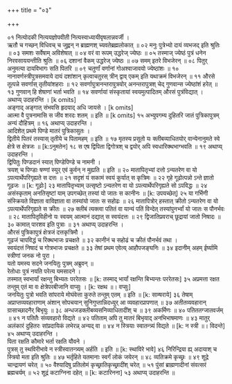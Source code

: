 +++
title = "०३"

+++

०१  नित्योदकी नित्ययज्ञोपवीती नित्यस्वाध्यायीवृषलान्नवर्जी ।  <br>ऋतौ च गच्छन् विधिवच् च जुह्वन् न ब्राह्मणश् च्यवतेब्रह्मलोकात् ॥
०२  मनुः पुत्रेभ्यो दायं व्यभजद् इति श्रुतिः ॥
०३  समशः सर्वेषाम् अविशेषात् ॥
०४  वरं वा रूपम् उद्धरेज् ज्येष्ठः ॥
०५  तस्माज् ज्येष्ठं पुत्रं धनेन निरवसाययन्तीति श्रुतिः ॥
०६  दशानां वैकम् उद्धरेज् ज्येष्ठः ॥
०७  समम् इतरे विभजेरन् ॥
०८  पितुर् अनुमत्या दायविभागः सति पितरि ॥
०९  चतुर्णां वर्णानां गोअश्वाजावयो ज्येष्ठांशः ॥
१०  नानावर्णस्त्रीपुत्रसमवाये दायं दशांशान् कृत्वाचतुरस् त्रीन् द्वाव् एकम् इति यथाक्रमं विभजेरन् ॥
११  औरसे तूत्पन्ने सवर्णास् तृतीयांशहराः ॥
१२  सवर्णापुत्रानन्तरापुत्रयोर् अनन्तरापुत्रश् चेद् गुणवान्स ज्येष्ठांशं हरेत् ॥
१३  गुणवान् हि शेषाणां भर्ता भवति ॥
१४  सवर्णायां संस्कृतायां स्वयमुत्पादितम् औरसं पुत्रंविद्यात् ।  <br>अथाप्य् उदाहरन्ति । [k omits]  <br>अङ्गाद् अङ्गात् संभवसि हृदयाद् अधि जायसे । [k omits]  <br>आत्मा वै पुत्रनामासि स जीव शरदः शतम् ॥ इति ॥ [k omits]
१५  अभ्युपगम्य दुहितरि जातं पुत्रिकापुत्रम् अन्यं दौहित्रम् ॥
१६  अथाप्य् उदाहरन्ति ।  <br>आदिशेत् प्रथमे पिण्डे मातरं पुत्रिकासुतः ।  <br>द्वितीये पितरं तस्यास् तृतीये च पितामहम् ॥ इति ॥
१७  मृतस्य प्रसूतो यः क्लीबव्याधितयोर् वान्येनानुमते स्वे क्षेत्रे स क्षेत्रजः ॥ [k:ऽनुमतेन]
१८  स एष द्विपिता द्विगोत्रश् च द्वयोर् अपि स्वधारिक्थभाग्भवति ॥
१९  अथाप्य् उदाहरन्ति ।  <br>द्विपितुः पिण्डदानं स्यात् पिण्डेपिण्डे च नामनी ।  <br>त्रयश् च पिण्डाः षण्णां स्युर् एवं कुर्वन् न मुह्यति ॥ इति ॥
२०  मातापितृभ्यां दत्तो ऽन्यतरेण वा यो ऽपत्यार्थेपरिगृह्यते स दत्तः ॥
२१  सदृशं यं सकामं स्वयं कुर्यात् स कृत्रिमः ॥
२२  गृहे गूढोत्पन्नो ऽन्ते ज्ञातो गूढजः ॥ [k: गूढोः]
२३  मातापितृभ्याम् उत्सृष्टो ऽन्यतरेण वा यो ऽपत्यार्थेपरिगृह्यते सो ऽपविद्धः ॥
२४  असंस्कृताम् अनतिसृष्टां याम् उपगच्छेत् तस्यां यो जातः स कानीनः ॥ [k: उपयच्छेत्]
२५  या गर्भिणी संस्क्रियते विज्ञाता वाविज्ञाता वा तस्यांयो जातः स सहोढः ॥
२६  मातापित्रोर् हस्तात् क्रीतो ऽन्यतरेण वा यो ऽपत्यार्थेपरिगृह्यते स क्रीतः ॥
२७  क्लीबं त्यक्त्वा पतितं वा यान्यं पतिं विन्देत् तस्यांपुनर्भ्वां यो जातः स पौनर्भवः ॥
२८  मातापितृविहीनो यः स्वयम् आत्मानं दद्यात् स स्वयंदत्तः ॥
२९  द्विजातिप्रवराच् छूद्रायां जातो निषादः ॥
३०  कामात् पारशव इति पुत्राः ॥
३१  अथाप्य् उदाहरन्ति ।  <br>औरसं पुत्रिकापुत्रं क्षेत्रजं दत्तकृत्रिमौ ।  <br>गूढजं चापविद्धं च रिक्थभाजः प्रचक्षते ॥
३२  कानीनं च सहोढं च क्रीतं पौनर्भवं तथा ।  <br>स्वयंदत्तं निषादं च गोत्रभाजः प्रचक्षते ॥
३३  तेषां प्रथम एवेत्य् आहौपजङ्घनिः ॥
३४  इदानीम् अहम् ईर्ष्यामि स्त्रीणां जनक नो पुरा ।  <br>यतो यमस्य सदने जनयितुः पुत्रम् अब्रुवन् ॥  <br>रेतोधाः पुत्रं नयति परेत्य यमसादने ।  <br>तस्मात् स्वभार्यां रक्षन्तु बिभ्यतः पररेतसः ॥ [k: तस्माद् भार्यां रक्षन्ति बिभ्यन्तः पररेतसः]
३५  अप्रमत्ता रक्षत तन्तुम् एतं मा वः क्षेत्रेपरबीजानि वाप्सुः । [k: रक्षथ ॥। वप्सुः]  <br>जनयितुः पुत्रो भवति सांपराये मोघंवेत्ता कुरुते तन्तुम् एतम् ॥ इति ॥ [k: साम्षराये]
३६  तेषाम् अप्राप्तव्यवहाराणाम् अंशान् सोपचयान् सुनिगुप्तान्निदध्युर् आ व्यवहारप्रापणात् ॥
३७  अतीतव्यवहारान् ग्रासाच्छादनैर् बिभृयुः ॥
३८  अन्धजडक्लीबव्यसनिव्याधितादींश् च ॥
३९  अकर्मिणः ॥
४०  पतिततग्जातवर्जम् ॥
४१  न पतितैः संव्यवहारो विद्यते ॥
४२  पतिताम् अपि तु मातरं बिभृयाद् अनभिभाषमाणः ॥
४३  मातुर् अलंकारं दुहितरः सांप्रदायिकं लभेरन्न् अन्यद् वा ॥
४४  न स्त्रियाः स्वातन्त्र्यं विद्यते ॥ [k: न स्त्री ॥। विदन्ते]
४५  अथाप्य् उदाहरन्ति ।  <br>पिता रक्षति कौमारे भर्ता रक्षति यौवने ।  <br>पुत्रस् तु स्थविरीभावे न स्त्रीस्वातन्त्र्यम् अर्हति ॥ इति ॥ [k: स्थाविरे भावे]
४६  निरिन्द्रिया ह्य् अदायाश् च स्त्रियो मता इति श्रुतिः ॥
४७  भर्तृहिते यतमानाः स्वर्गं लोकं जयेरन् ॥
४८  व्यतिक्रमे कृच्छ्रः ॥
४९  शूद्रे चान्द्रायणं चरेत् ॥
५०  वैश्यादिषु प्रतिलोमं कृच्छ्रातिकृच्छ्रादींश् चरेत् ॥
५१  पुंसां ब्राह्मणादीनां संवत्सरं ब्रह्मचर्यम् ॥
५२  शूद्रं कटाग्निना दहेत् ॥ [k: कटारिनना]
५३  अथाप्य् उदाहरन्ति ॥
